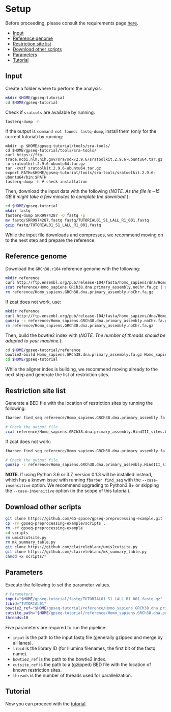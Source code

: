 # Setup

Before proceeding, please consult the requirements page [here](../Requirements.md).

<!-- MarkdownTOC -->

- [Input](#input)
- [Reference genome](#reference-genome)
- [Restriction site list](#restriction-site-list)
- [Download other scripts](#download-other-scripts)
- [Parameters](#parameters)
- [Tutorial](#tutorial)

<!-- /MarkdownTOC -->

## Input

Create a folder where to perform the analysis:

```bash
mkdir $HOME/gpseq-tutorial
cd $HOME/gpseq-tutorial
```

Check if `sratools` are available by running:

```bash
fasterq-dump -h
```

If the output is `command not found: fastq-dump`, install them (only for the current tutorial) by running:

```
mkdir -p $HOME/gpseq-tutorial/tools/sra-tools/
cd $HOME/gpseq-tutorial/tools/sra-tools/
curl https://ftp-trace.ncbi.nlm.nih.gov/sra/sdk/2.9.6/sratoolkit.2.9.6-ubuntu64.tar.gz -o sratoolkit.2.9.6-ubuntu64.tar.gz
tar -xvzf sratoolkit.2.9.6-ubuntu64.tar.gz
export PATH=$HOME/gpseq-tutorial/tools/sra-tools/sratoolkit.2.9.6-ubuntu64/bin:$PATH
fasterq-dump -h # check installation
```

Then, download the input data with the following (*NOTE. As the file is ~15 GB it might take a few minutes to complete the download.*):

```bash
cd $HOME/gpseq-tutorial
mkdir fastq
fasterq-dump SRR9974287 -O fastq -p
mv fastq/SRR9974287.fastq fastq/TUTORIAL01_S1_LALL_R1_001.fastq
gzip fastq/TUTORIAL01_S1_LALL_R1_001.fastq
```

While the input file downloads and compresses, we recommend moving on to the next step and prepare the reference.

## Reference genome

Download the `GRCh38.r104` reference genome with the following:

```bash
mkdir reference
curl http://ftp.ensembl.org/pub/release-104/fasta/homo_sapiens/dna/Homo_sapiens.GRCh38.dna.primary_assembly.fa.gz --output reference/Homo_sapiens.GRCh38.dna.primary_assembly.noChr.fa.gz
zcat reference/Homo_sapiens.GRCh38.dna.primary_assembly.noChr.fa.gz | sed 's/>/>chr/' | gzip > reference/Homo_sapiens.GRCh38.dna.primary_assembly.fa.gz
rm reference/Homo_sapiens.GRCh38.dna.primary_assembly.noChr.fa.gz
```

If zcat does not work, use: 
```bash
mkdir reference
curl http://ftp.ensembl.org/pub/release-104/fasta/homo_sapiens/dna/Homo_sapiens.GRCh38.dna.primary_assembly.fa.gz --output reference/Homo_sapiens.GRCh38.dna.primary_assembly.noChr.fa.gz
gunzip -c reference/Homo_sapiens.GRCh38.dna.primary_assembly.noChr.fa.gz | sed 's/>/>chr/' | gzip > reference/Homo_sapiens.GRCh38.dna.primary_assembly.fa.gz
rm reference/Homo_sapiens.GRCh38.dna.primary_assembly.noChr.fa.gz
```

Then, build the bowtie2 index with (*NOTE. The number of threads should be adapted to your machine.*):

```bash
cd $HOME/gpseq-tutorial/reference
bowtie2-build Homo_sapiens.GRCh38.dna.primary_assembly.fa.gz Homo_sapiens.GRCh38.dna.primary_assembly --threads 10 --verbose
cd $HOME/gpseq-tutorial
```

While the aligner index is building, we recommend moving already to the next step and generate the list of restriction sites.

## Restriction site list

Generate a BED file with the location of restriction sites by running the following:

```bash
fbarber find_seq reference/Homo_sapiens.GRCh38.dna.primary_assembly.fa.gz AAGCTT --case-insensitive --global-name --output reference/Homo_sapiens.GRCh38.dna.primary_assembly.HindIII_sites.bed.gz --log-file reference/Homo_sapiens.GRCh38.dna.primary_assembly.HindIII_sites.log

# Check the output file
zcat reference/Homo_sapiens.GRCh38.dna.primary_assembly.HindIII_sites.bed.gz | less
```
If zcat does not work: 
```bash
fbarber find_seq reference/Homo_sapiens.GRCh38.dna.primary_assembly.fa.gz AAGCTT --case-insensitive --global-name --output reference/Homo_sapiens.GRCh38.dna.primary_assembly.HindIII_sites.bed.gz --log-file reference/Homo_sapiens.GRCh38.dna.primary_assembly.HindIII_sites.log

# Check the output file
gunzip -c reference/Homo_sapiens.GRCh38.dna.primary_assembly.HindIII_sites.bed.gz | less
```


**NOTE**. If using Python 3.6 or 3.7, version 0.1.3 will be installed instead, which has a known issue with running `fbarber find_seq` with the `--case-insensitive` option. We recommend upgrading to Python3.8+ or skipping the `--case-insensitive` option (in the scope of this tutorial).

## Download other scripts

```bash
git clone https://github.com/GG-space/gpseq-preprocessing-example.git
cp -rv gpseq-preprocessing-example/scripts .
rm -rf gpseq-preprocessing-example
cd scripts
rm umis2cutsite.py
rm mk_summary_table.py
git clone https://github.com/claireleblanc/umis2cutsite.py
git clone https://github.com/claireleblanc/mk_summary_table.py
chmod +x scripts/*
```

## Parameters

Execute the following to set the parameter values.

```bash
# Parameters
input="$HOME/gpseq-tutorial/fastq/TUTORIAL01_S1_LALL_R1_001.fastq.gz"
libid="TUTORIAL01"
bowtie2_ref="$HOME/gpseq-tutorial/reference/Homo_sapiens.GRCh38.dna.primary_assembly"
cutsite_path="$HOME/gpseq-tutorial/reference/Homo_sapiens.GRCh38.dna.primary_assembly.HindIII_sites.bed.gz"
threads=10
```

Five parameters are required to run the pipeline:

* `input` is the path to the input fastq file (generally gzipped and merge by all lanes).
* `libid` is the library ID (for Illumina filenames, the first bit of the fastq name).
* `bowtie2_ref` is the path to the bowtie2 index.
* `cutsite_ref` is the path to a (gzipped) BED file with the location of known restriction sites.
* `threads` is the number of threads used for parallelization.

## Tutorial

Now you can proceed with the [tutorial](../pages/tutorial.md).
